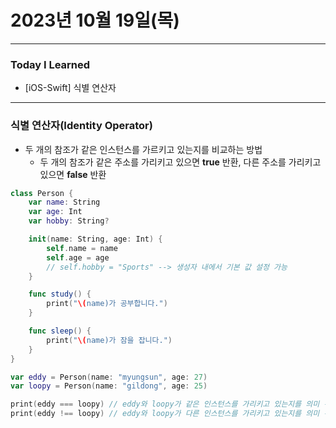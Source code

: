 # 2023년 10월 19일(목)

---

### Today I Learned 

- [iOS-Swift] 식별 연산자

---

###  식별 연산자(Identity Operator)

- 두 개의 참조가 같은 인스턴스를 가르키고 있는지를 비교하는 방법
  - 두 개의 참조가 같은 주소를 가리키고 있으면 **true** 반환, 다른 주소를 가리키고 있으면 **false** 반환

```swift
class Person {
	var name: String
	var age: Int
	var hobby: String?  

	init(name: String, age: Int) {
		self.name = name 
		self.age = age 
		// self.hobby = "Sports" --> 생성자 내에서 기본 값 설정 가능 
	}

	func study() {
		print("\(name)가 공부합니다.")
	}

	func sleep() {
		print("\(name)가 잠을 잡니다.")
	}
}

var eddy = Person(name: "myungsun", age: 27)
var loopy = Person(name: "gildong", age: 25) 

print(eddy === loopy) // eddy와 loopy가 같은 인스턴스를 가리키고 있는지를 의미 --> false 
print(eddy !== loopy) // eddy와 loopy가 다른 인스턴스를 가리키고 있는지를 의미 --> true 
```